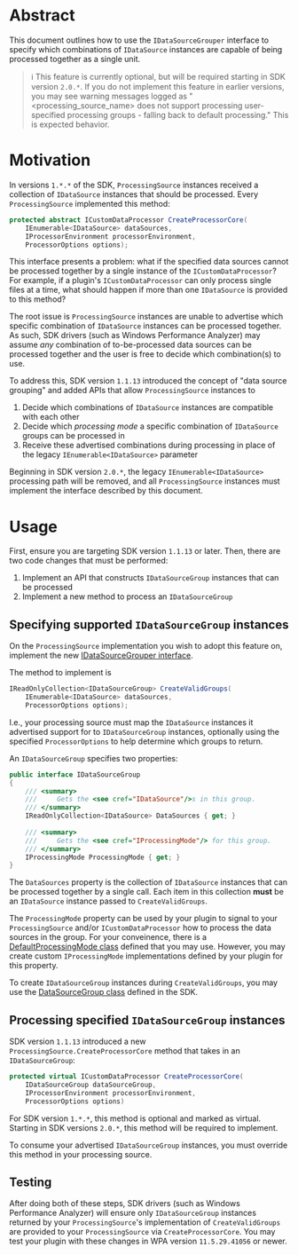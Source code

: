 # Abstract
This document outlines how to use the `IDataSourceGrouper` interface to specify which combinations of `IDataSource` instances are capable
of being processed together as a single unit.

> :information_source: This feature is currently optional, but will be required starting in SDK version `2.0.*`.
> If you do not implement this feature in earlier versions, you may see warning messages logged
> as "<processing_source_name> does not support processing user-specified processing groups - falling back to default processing."
> This is expected behavior.

# Motivation
In versions `1.*.*` of the SDK, `ProcessingSource` instances received a collection of `IDataSource` instances that should be processed.
Every `ProcessingSource` implemented this method:

```cs
protected abstract ICustomDataProcessor CreateProcessorCore(
    IEnumerable<IDataSource> dataSources,
    IProcessorEnvironment processorEnvironment,
    ProcessorOptions options);
```

This interface presents a problem: what if the specified data sources cannot be processed together by a single
instance of the `ICustomDataProcessor`? For example, if a plugin's `ICustomDataProcessor` can only process
single files at a time, what should happen if more than one `IDataSource` is provided to this method?

The root issue is `ProcessingSource` instances are unable to advertise which specific combination of `IDataSource` instances
can be processed together. As such, SDK drivers (such as Windows Performance Analyzer) may assume *any* combination
of to-be-processed data sources can be processed together and the user is free to decide which combination(s) to use.

To address this, SDK version `1.1.13` introduced the concept of "data source grouping" and added APIs that allow
`ProcessingSource` instances to
1. Decide which combinations of `IDataSource` instances are compatible with each other
2. Decide which *processing mode* a specific combination of `IDataSource` groups can be processed in
3. Receive these advertised combinations during processing in place of the legacy `IEnumerable<IDataSource>` parameter

Beginning in SDK version `2.0.*`, the legacy `IEnumerable<IDataSource>` processing path will be removed, and all `ProcessingSource` instances must implement the interface described by this document.

# Usage
First, ensure you are targeting SDK version `1.1.13` or later. Then, there are two code changes that must be performed:
1. Implement an API that constructs `IDataSourceGroup` instances that can be processed
2. Implement a new method to process an `IDataSourceGroup`

## Specifying supported `IDataSourceGroup` instances
On the `ProcessingSource` implementation you wish to adopt this feature on, implement the new [IDataSourceGrouper interface](https://github.com/microsoft/microsoft-performance-toolkit-sdk/blob/main/src/Microsoft.Performance.SDK/Processing/DataSourceGrouping/IDataSourceGrouper.cs).

The method to implement is

```cs
IReadOnlyCollection<IDataSourceGroup> CreateValidGroups(
    IEnumerable<IDataSource> dataSources,
    ProcessorOptions options);
```

I.e., your processing source must map the `IDataSource` instances it advertised support for to `IDataSourceGroup` instances, optionally
using the specified `ProcessorOptions` to help determine which groups to return. 

An `IDataSourceGroup` specifies two properties:

```cs
public interface IDataSourceGroup
{
    /// <summary>
    ///     Gets the <see cref="IDataSource"/>s in this group.
    /// </summary>
    IReadOnlyCollection<IDataSource> DataSources { get; }
    
    /// <summary>
    ///     Gets the <see cref="IProcessingMode"/> for this group.
    /// </summary>
    IProcessingMode ProcessingMode { get; }
}
```

The `DataSources` property is the collection of `IDataSource` instances that can be processed together by a single call. Each item in this collection
**must** be an `IDataSource` instance passed to `CreateValidGroups`.

The `ProcessingMode` property can be used by your plugin to signal to your `ProcessingSource` and/or `ICustomDataProcessor` how to process the data sources in the group.
For your conveinence, there is a [DefaultProcessingMode class](https://github.com/microsoft/microsoft-performance-toolkit-sdk/blob/main/src/Microsoft.Performance.SDK/Processing/DefaultProcessingMode.cs)
defined that you may use. However, you may create custom `IProcessingMode` implementations defined by your plugin for this property.

To create `IDataSourceGroup` instances during `CreateValidGroups`, you may use the [DataSourceGroup class](https://github.com/microsoft/microsoft-performance-toolkit-sdk/blob/main/src/Microsoft.Performance.SDK/Processing/DataSourceGrouping/DataSourceGroup.cs) defined in the SDK.

## Processing specified `IDataSourceGroup` instances
SDK version `1.1.13` introduced a new `ProcessingSource.CreateProcessorCore` method that takes in an `IDataSourceGroup`:

```cs
protected virtual ICustomDataProcessor CreateProcessorCore(
    IDataSourceGroup dataSourceGroup,
    IProcessorEnvironment processorEnvironment,
    ProcessorOptions options)
```

For SDK version `1.*.*`, this method is optional and marked as virtual. Starting in SDK versions `2.0.*`, this method will be required to implement.

To consume your advertised `IDataSourceGroup` instances, you must override this method in your processing source.

## Testing

After doing both of these steps, SDK drivers (such as Windows Performance Analyzer) will ensure only `IDataSourceGroup` instances returned by your `ProcessingSource`'s implementation of `CreateValidGroups` are provided to your `ProcessingSource` via `CreateProcessorCore`. You may test your plugin with these changes in WPA version `11.5.29.41056` or newer.